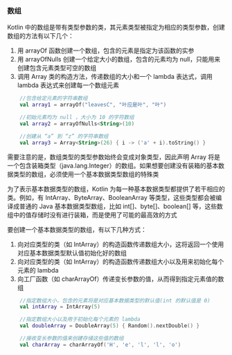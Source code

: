 ### 数组

Kotlin 中的数组是带有类型参数的类，其元素类型被指定为相应的类型参数，创建数组的方法有以下几个：

1. 用 arrayOf 函数创建一个数组，包含的元素是指定为该函数的实参
2. 用 arrayOfNulls 创建一个给定大小的数组，包含的元素均为 null，只能用来创建包含元素类型可空的数组
3. 调用 Array 类的构造方法，传递数组的大小和一个 lambda 表达式，调用 lambda 表达式来创建每一个数组元素

```kotlin
    //包含给定元素的字符串数组
    val array1 = arrayOf("leavesC", "叶应是叶", "叶")

    //初始元素均为 null ，大小为 10 的字符数组
    val array2 = arrayOfNulls<String>(10)

    //创建从 “a” 到 “z” 的字符串数组
    val array3 = Array<String>(26) { i -> ('a' + i).toString() }
```

需要注意的是，数组类型的类型参数始终会变成对象类型，因此声明 Array<Int> 将是一个包含装箱类型（java.lang.Integer）的数组。如果想要创建没有装箱的基本数据类型的数组，必须使用一个基本数据类型数组的特殊类

为了表示基本数据类型的数组，Kotlin 为每一种基本数据类型都提供了若干相应的类。例如，有 IntArray、ByteArray、BooleanArray 等类型，这些类型都会被编译成普通的 Java 基本数据类型数组，比如 int[]、byte[]、boolean[] 等，这些数组中的值存储时没有进行装箱，而是使用了可能的最高效的方式

要创建一个基本数据类型的数组，有以下几种方式：

1. 向对应类型的类（如 IntArray）的构造函数传递数组大小，这将返回一个使用对应基本数据类型默认值初始化好的数组
2. 向对应类型的类（如 IntArray）的构造函数传递数组大小以及用来初始化每个元素的 lambda
3. 向工厂函数（如 charArrayOf）传递变长参数的值，从而得到指定元素值的数组

```kotlin
    //指定数组大小，包含的元素将是对应基本数据类型的默认值(int 的默认值是 0)
    val intArray = IntArray(5)

    //指定数组大小以及用于初始化每个元素的 lambda
    val doubleArray = DoubleArray(5) { Random().nextDouble() }

    //接收变长参数的值来创建存储这些值的数组
    val charArray = charArrayOf('H', 'e', 'l', 'l', 'o')
```

